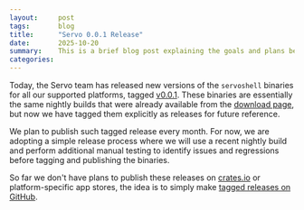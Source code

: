 ```yaml
---
layout:     post
tags:       blog
title:      "Servo 0.0.1 Release"
date:       2025-10-20
summary:    This is a brief blog post explaining the goals and plans behind the new Servo releases on GitHub.
categories:
---
```


Today, the Servo team has released new versions of the `servoshell` binaries for all our supported platforms, tagged [v0.0.1](https://github.com/servo/servo/releases/tag/v0.0.1). These binaries are essentially the same nightly builds that were already available from the [download page](https://servo.org/download), but now we have tagged them explicitly as releases for future reference.

We plan to publish such tagged release every month. For now, we are adopting a simple release process where we will use a recent nightly build and perform additional manual testing to identify issues and regressions before tagging and publishing the binaries.

So far we don't have plans to publish these releases on [crates.io](https://crates.io/) or platform-specific app stores, the idea is to simply make [tagged releases on GitHub](https://github.com/servo/servo/releases).

